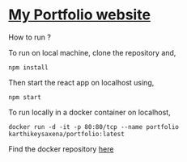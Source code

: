 # [My Portfolio website](https://karthikeysaxena.me/)

How to run ?

To run on local machine, clone the repository and, 

    npm install
    
Then start the react app on localhost using, 

    npm start

To run locally in a docker container on localhost,

    docker run -d -it -p 80:80/tcp --name portfolio karthikeysaxena/portfolio:latest
    
Find the docker repository [here](https://hub.docker.com/repository/docker/karthikeysaxena/portfolio/)
